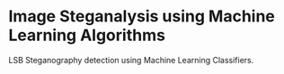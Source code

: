 # Image Steganalysis using Machine Learning Algorithms

LSB Steganography detection using Machine Learning Classifiers.
